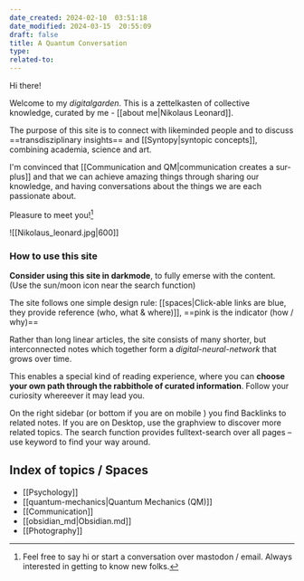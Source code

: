 ```yaml
---
date_created: 2024-02-10  03:51:18
date_modified: 2024-03-15  20:55:09
draft: false
title: A Quantum Conversation
type: 
related-to: 
---
```


Hi there!

Welcome to my *digitalgarden*.
This is a zettelkasten of collective knowledge, curated by me - [[about me|Nikolaus Leonard]].

The purpose of this site is to connect with likeminded people and to discuss ==transdisziplinary insights== and [[Syntopy|syntopic concepts]], combining academia, science and art.

I'm convinced that [[Communication and QM|communication creates a sur-plus]] and that we can achieve amazing things through sharing our knowledge, and having conversations about the things we are each passionate about.

Pleasure to meet you![^1]

![[Nikolaus_leonard.jpg|600]]

### How to use this site



**Consider using this site in darkmode**, to fully emerse with the content. (Use the sun/moon icon near the search function)

The site follows one simple design rule:
[[spaces|Click-able links are blue, they provide reference (who, what & where)]], ==pink is the indicator (how / why)==


Rather than long linear articles, the site consists of many shorter, but interconnected notes which together form a *digital-neural-network* that grows over time. 

This enables a special kind of reading experience, where you can **choose your own path through the rabbithole of curated information**. Follow your curiosity whereever it may lead you.

On the right sidebar (or bottom if you are on mobile ) you find Backlinks to related notes. If you are on Desktop, use the graphview to discover more related topics. The search function provides fulltext-search over all pages – use keyword to find your way around.




## Index of topics / Spaces

- [[Psychology]]
- [[quantum-mechanics|Quantum Mechanics (QM)]]
- [[Communication]]
- [[obsidian_md|Obsidian.md]]
- [[Photography]]

[^1]: Feel free to say hi or start a conversation over mastodon / email. Always interested in getting to know new folks.